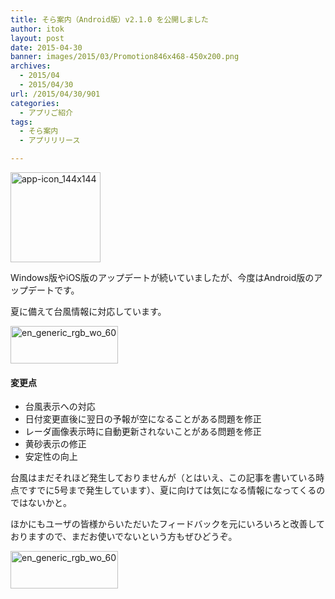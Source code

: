 ```yaml
---
title: そら案内（Android版）v2.1.0 を公開しました
author: itok
layout: post
date: 2015-04-30
banner: images/2015/03/Promotion846x468-450x200.png
archives:
  - 2015/04
  - 2015/04/30
url: /2015/04/30/901
categories:
  - アプリご紹介
tags:
  - そら案内
  - アプリリリース

---
```

<a href="https://play.google.com/store/apps/details?id=jp.or.jwa.sora_annai.android" target="_blank"><img src="/images/2014/12/app-icon_144x144.png" alt="app-icon_144x144" width="144" height="144" class="alignnone size-full wp-image-714" /></a>

Windows版やiOS版のアップデートが続いていましたが、今度はAndroid版のアップデートです。

夏に備えて台風情報に対応しています。

<a href="https://play.google.com/store/apps/details?id=jp.or.jwa.sora_annai.android" target="_blank"><img src="/images/2014/12/en_generic_rgb_wo_60.png" alt="en_generic_rgb_wo_60" width="172" height="60" class="alignnone size-full wp-image-715" /></a>

#### 変更点

  * 台風表示への対応
  * 日付変更直後に翌日の予報が空になることがある問題を修正
  * レーダ画像表示時に自動更新されないことがある問題を修正
  * 黄砂表示の修正
  * 安定性の向上

台風はまだそれほど発生しておりませんが（とはいえ、この記事を書いている時点ですでに5号まで発生しています）、夏に向けては気になる情報になってくるのではないかと。

ほかにもユーザの皆様からいただいたフィードバックを元にいろいろと改善しておりますので、まだお使いでないという方もぜひどうぞ。

<a href="https://play.google.com/store/apps/details?id=jp.or.jwa.sora_annai.android" target="_blank"><img src="/images/2014/12/en_generic_rgb_wo_60.png" alt="en_generic_rgb_wo_60" width="172" height="60" class="alignnone size-full wp-image-715" /></a>